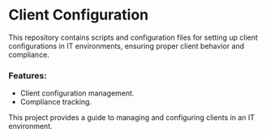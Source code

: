 # Client Configuration

This repository contains scripts and configuration files for setting up client configurations in IT environments, ensuring proper client behavior and compliance.

### Features:
- Client configuration management.
- Compliance tracking.

This project provides a guide to managing and configuring clients in an IT environment.

